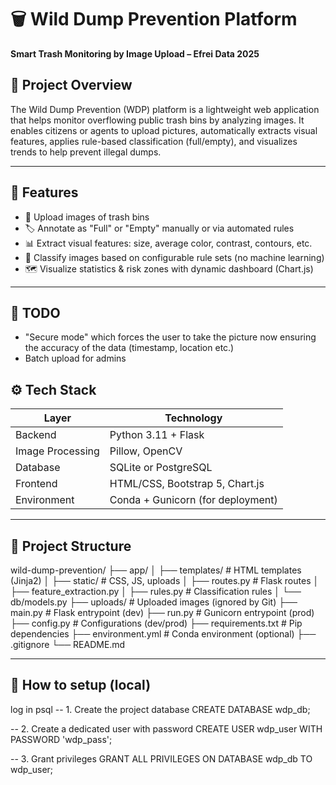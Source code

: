 # 🗑️ Wild Dump Prevention Platform

**Smart Trash Monitoring by Image Upload – Efrei Data 2025**

## 📌 Project Overview

The Wild Dump Prevention (WDP) platform is a lightweight web application that helps monitor overflowing public trash bins by analyzing images. It enables citizens or agents to upload pictures, automatically extracts visual features, applies rule-based classification (full/empty), and visualizes trends to help prevent illegal dumps.

---

## 🚀 Features

- 📸 Upload images of trash bins
- 🏷️ Annotate as "Full" or "Empty" manually or via automated rules
- 📊 Extract visual features: size, average color, contrast, contours, etc.
- 🧠 Classify images based on configurable rule sets (no machine learning)
- 🗺️ Visualize statistics & risk zones with dynamic dashboard (Chart.js)

---

## 🚀 TODO
- "Secure mode" which forces the user to take the picture now ensuring the accuracy of the data (timestamp, location etc.)
- Batch upload for admins

## ⚙️ Tech Stack

| Layer | Technology |
|-------|------------|
| Backend | Python 3.11 + Flask |
| Image Processing | Pillow, OpenCV |
| Database | SQLite or PostgreSQL |
| Frontend | HTML/CSS, Bootstrap 5, Chart.js |
| Environment | Conda + Gunicorn (for deployment) |

---

## 📂 Project Structure

wild-dump-prevention/
├── app/
│   ├── templates/         # HTML templates (Jinja2)
│   ├── static/            # CSS, JS, uploads
│   ├── routes.py          # Flask routes
│   ├── feature_extraction.py
│   ├── rules.py           # Classification rules
│   └── db/models.py
├── uploads/               # Uploaded images (ignored by Git)
├── main.py                # Flask entrypoint (dev)
├── run.py                 # Gunicorn entrypoint (prod)
├── config.py              # Configurations (dev/prod)
├── requirements.txt       # Pip dependencies
├── environment.yml        # Conda environment (optional)
├── .gitignore
└── README.md

---

## 📂 How to setup (local)
log in psql
-- 1. Create the project database
CREATE DATABASE wdp_db;

-- 2. Create a dedicated user with password
CREATE USER wdp_user WITH PASSWORD 'wdp_pass';

-- 3. Grant privileges
GRANT ALL PRIVILEGES ON DATABASE wdp_db TO wdp_user;
